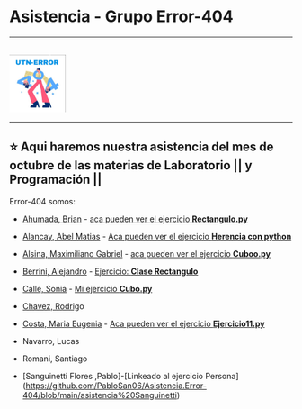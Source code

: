 # Asistencia - Grupo Error-404

---

<br>
<img src="https://github.com/CodeSystem2022/Asistencia.Error-404/blob/main/error-404.jpg" width="100px" alt="logo del grupo error 404">
<br>

---

## :star: Aqui haremos nuestra asistencia del mes de octubre de las materias de Laboratorio || y Programación ||

Error-404 somos:
                  
- [Ahumada, Brian](https://github.com/brianahumada) - [aca pueden ver el ejercicio **Rectangulo.py**](https://github.com/CodeSystem2022/Asistencia.Error-404/blob/main/Rectangulo.py)         
              
- [Alancay, Abel Matias](https://github.com/matias9486)  - [Aca pueden ver el ejercicio **Herencia con python**](https://github.com/CodeSystem2022/Asistencia.Error-404/blob/main/Ejercicio_Herencia_Vehiculo.py)             

- [Alsina, Maximiliano Gabriel](https://github.com/MalsinaG) - [aca pueden ver el ejercicio **Cuboo.py**](https://github.com/CodeSystem2022/Asistencia.Error-404/blob/main/Cubo.py)     

- [Berrini, Alejandro](https://github.com/AlejandroEB89) - [Ejercicio: **Clase Rectangulo**](https://github.com/CodeSystem2022/Asistencia.Error-404/blob/main/EjecricioClaseRectangulo.py)                     

- [Calle, Sonia](https://github.com/SoCalle) - [Mi ejercicio **Cubo.py**](https://github.com/CodeSystem2022/Asistencia.Error-404/blob/main/Cubo.py)  

- [Chavez, Rodrig](https://github.com/RodrigoChavez1986)o                      

- [Costa, Maria Eugenia](https://github.com/eugenia1984)  - [Aca pueden ver el ejercicio **Ejercicio11.py**](https://github.com/CodeSystem2022/Asistencia.Error-404/blob/main/ejercicio11.py)           

- Navarro, Lucas                         

- Romani, Santiago                  
 
- [Sanguinetti Flores ,Pablo]-[Linkeado  al ejercicio Persona] (https://github.com/PabloSan06/Asistencia.Error-404/blob/main/asistencia%20Sanguinetti)

